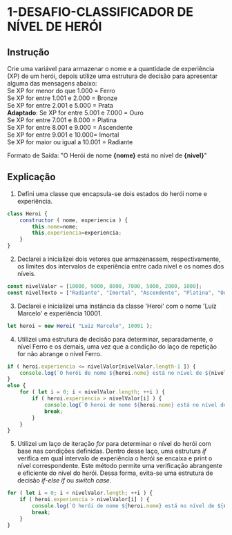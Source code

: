 # 1-DESAFIO-CLASSIFICADOR DE NÍVEL DE HERÓI
## Instrução
Crie uma variável para armazenar o nome e a quantidade de experiência (XP) de um herói, depois utilize uma estrutura de decisão para apresentar alguma das mensagens abaixo:<br>
Se XP for menor do que 1.000 = Ferro<br>
Se XP for entre 1.001 e 2.000 = Bronze<br>
Se XP for entre 2.001 e 5.000 = Prata<br>
**Adaptado**: Se XP for entre 5.001 e 7.000 = Ouro<br>
Se XP for entre 7.001 e 8.000 = Platina<br>
Se XP for entre 8.001 e 9.000 = Ascendente<br>
Se XP for entre 9.001 e 10.000= Imortal<br>
Se XP for maior ou igual a 10.001 = Radiante<br>

Formato de Saída: "O Herói de nome **{nome}** está no nível de **{nivel}**"
## Explicação
1. Defini uma classe que encapsula-se dois estados do herói nome e experiência.
```js
class Heroi {
    constructor ( nome, experiencia ) {
        this.nome=nome;
        this.experiencia=experiencia;
    }
}
```
2. Declarei a inicializei dois vetores que armazenassem, respectivamente, os limites dos intervalos de experiência entre cada nível e os nomes dos níveis.
```js
const nivelValor = [10000, 9000, 8000, 7000, 5000, 2000, 1000];
const nivelTexto = ["Radiante", "Imortal", "Ascendente", "Platina", "Ouro", "Prata", "Bronze", "Ferro"];
```
3. Declarei e inicializei uma instância da classe 'Heroi' com o nome 'Luiz Marcelo' e experiência 10001.
```js
let heroi = new Heroi( "Luiz Marcelo", 10001 );
```
4. Utilizei uma estrutura de decisão para determinar, separadamente, o nível Ferro e os demais, uma vez que a condição do laço de repetição for não abrange o nível Ferro.
```js
if ( heroi.experiencia <= nivelValor[nivelValor.length-1 ]) {
    console.log(`O herói de nome ${heroi.nome} está no nível de ${nivelTexto[nivelTexto.length-1]}.`);
}
else {
    for ( let i = 0; i < nivelValor.length; ++i ) {
        if ( heroi.experiencia > nivelValor[i] ) {
            console.log(`O herói de nome ${heroi.nome} está no nível de ${nivelTexto[i]}.`);
            break;
        }
    }
}
```
5. Utilizei um laço de iteração _for_ para determinar o nível do herói com base nas condições definidas. Dentro desse laço, uma estrutura _if_ verifica em qual intervalo de experiência o herói se encaixa e print o nível correspondente. Este método permite uma verificação abrangente e eficiente do nível do herói. Dessa forma, evita-se uma estrutura de decisão _if-else if_ ou _switch case_. 
```js
for ( let i = 0; i < nivelValor.length; ++i ) {
    if ( heroi.experiencia > nivelValor[i] ) {
        console.log(`O herói de nome ${heroi.nome} está no nível de ${nivelTexto[i]}.`);
        break;
    }
}
```
